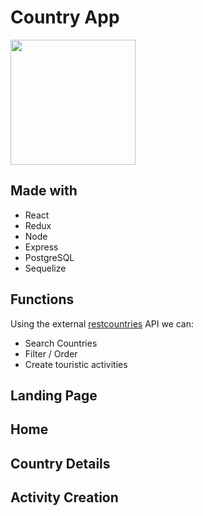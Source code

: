 # Country App

<p align="left">
  <img height="200" src="https://upload.wikimedia.org/wikipedia/commons/thumb/5/5d/World_map_%28Miller_cylindrical_projection%2C_blank%29.svg/1200px-World_map_%28Miller_cylindrical_projection%2C_blank%29.svg.png" />
</p>


## Made with

  - React 
  - Redux 
  - Node
  - Express
  - PostgreSQL 
  - Sequelize


## Functions

Using the external [restcountries](https://restcountries.eu/) API we can:

  - Search Countries
  - Filter / Order
  - Create touristic activities 


## Landing Page

## Home

## Country Details 

## Activity Creation


